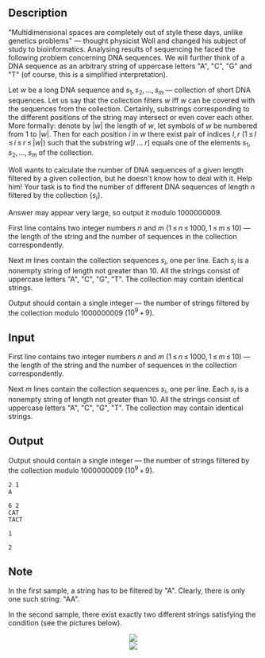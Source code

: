 ## Description

<div><p>"Multidimensional spaces are completely out of style these days, unlike genetics problems" — thought physicist Woll and changed his subject of study to bioinformatics. Analysing results of sequencing he faced the following problem concerning DNA sequences. We will further think of a DNA sequence as an arbitrary string of uppercase letters "<span class="tex-font-style-tt">A</span>", "<span class="tex-font-style-tt">C</span>", "<span class="tex-font-style-tt">G</span>" and "<span class="tex-font-style-tt">T</span>" (of course, this is a simplified interpretation).</p><p>Let <span class="tex-span"><i>w</i></span> be a long DNA sequence and <span class="tex-span"><i>s</i><sub class="lower-index">1</sub>, <i>s</i><sub class="lower-index">2</sub>, ..., <i>s</i><sub class="lower-index"><i>m</i></sub></span> — collection of short DNA sequences. Let us say that the collection <span class="tex-font-style-it">filters</span> <span class="tex-span"><i>w</i></span> iff <span class="tex-span"><i>w</i></span> can be covered with the sequences from the collection. Certainly, substrings corresponding to the different positions of the string may intersect or even cover each other. More formally: denote by <span class="tex-span">|<i>w</i>|</span> the length of <span class="tex-span"><i>w</i></span>, let symbols of <span class="tex-span"><i>w</i></span> be numbered from <span class="tex-span">1</span> to <span class="tex-span">|<i>w</i>|</span>. Then for each position <span class="tex-span"><i>i</i></span> in <span class="tex-span"><i>w</i></span> there exist pair of indices <span class="tex-span"><i>l</i>, <i>r</i></span> (<span class="tex-span">1 ≤ <i>l</i> ≤ <i>i</i> ≤ <i>r</i> ≤ |<i>w</i>|</span>) such that the substring <span class="tex-span"><i>w</i>[<i>l</i>&nbsp;...&nbsp;<i>r</i>]</span> equals one of the elements <span class="tex-span"><i>s</i><sub class="lower-index">1</sub>, <i>s</i><sub class="lower-index">2</sub>, ..., <i>s</i><sub class="lower-index"><i>m</i></sub></span> of the collection.</p><p>Woll wants to calculate the number of DNA sequences of a given length filtered by a given collection, but he doesn't know how to deal with it. Help him! Your task is to find the number of different DNA sequences of length <span class="tex-span"><i>n</i></span> filtered by the collection <span class="tex-span">{<i>s</i><sub class="lower-index"><i>i</i></sub>}</span>.</p><p>Answer may appear very large, so output it modulo <span class="tex-span">1000000009</span>.</p></div><div class="input-specification"><p>First line contains two integer numbers <span class="tex-span"><i>n</i></span> and <span class="tex-span"><i>m</i></span> (<span class="tex-span">1 ≤ <i>n</i> ≤ 1000, 1 ≤ <i>m</i> ≤ 10</span>) — the length of the string and the number of sequences in the collection correspondently. </p><p>Next <span class="tex-span"><i>m</i></span> lines contain the collection sequences <span class="tex-span"><i>s</i><sub class="lower-index"><i>i</i></sub></span>, one per line. Each <span class="tex-span"><i>s</i><sub class="lower-index"><i>i</i></sub></span> is a nonempty string of length not greater than <span class="tex-span">10</span>. All the strings consist of uppercase letters "<span class="tex-font-style-tt">A</span>", "<span class="tex-font-style-tt">C</span>", "<span class="tex-font-style-tt">G</span>", "<span class="tex-font-style-tt">T</span>". The collection may contain identical strings.</p></div><div class="output-specification"><p>Output should contain a single integer — the number of strings filtered by the collection modulo <span class="tex-span">1000000009</span> (<span class="tex-span">10<sup class="upper-index">9</sup> + 9</span>).</p></div>

## Input

<p>First line contains two integer numbers <span class="tex-span"><i>n</i></span> and <span class="tex-span"><i>m</i></span> (<span class="tex-span">1 ≤ <i>n</i> ≤ 1000, 1 ≤ <i>m</i> ≤ 10</span>) — the length of the string and the number of sequences in the collection correspondently. </p><p>Next <span class="tex-span"><i>m</i></span> lines contain the collection sequences <span class="tex-span"><i>s</i><sub class="lower-index"><i>i</i></sub></span>, one per line. Each <span class="tex-span"><i>s</i><sub class="lower-index"><i>i</i></sub></span> is a nonempty string of length not greater than <span class="tex-span">10</span>. All the strings consist of uppercase letters "<span class="tex-font-style-tt">A</span>", "<span class="tex-font-style-tt">C</span>", "<span class="tex-font-style-tt">G</span>", "<span class="tex-font-style-tt">T</span>". The collection may contain identical strings.</p>

## Output

<p>Output should contain a single integer — the number of strings filtered by the collection modulo <span class="tex-span">1000000009</span> (<span class="tex-span">10<sup class="upper-index">9</sup> + 9</span>).</p>





```input1
2 1
A

```




```input2
6 2
CAT
TACT

```




```output1
1

```




```output2
2

```



## Note

<p>In the first sample, a string has to be filtered by "<span class="tex-font-style-tt">A</span>". Clearly, there is only one such string: "<span class="tex-font-style-tt">AA</span>".</p><p>In the second sample, there exist exactly two different strings satisfying the condition (see the pictures below).</p><center> <img class="tex-graphics" src="file://4hXj3STZ.png" style="max-width: 100.0%;max-height: 100.0%;"> </center><center> <img class="tex-graphics" src="file://O08ZXqaw.png" style="max-width: 100.0%;max-height: 100.0%;"> </center>

